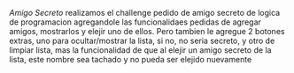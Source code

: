 <em> Amigo Secreto </em>
realizamos el challenge pedido de amigo secreto de logica de programacion agregandole las funcionalidaes pedidas de agregar amigos, mostrarlos y elejir uno de ellos. Pero tambien le agregue 2 botones extras, uno para ocultar/mostrar la lista, si no, no seria secreto, 
y otro de limpiar lista, mas la funcionalidad de que al elejir un amigo secreto de la lista, este nombre sea tachado y no pueda ser elejido nuevamente
